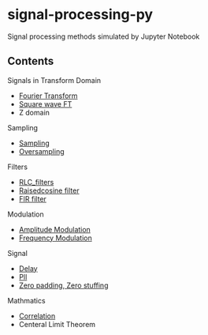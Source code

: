 # signal-processing-py
Signal processing methods simulated by Jupyter Notebook


## Contents 

Signals in Transform Domain
    
- [Fourier Transform](./ft.ipynb)
- [Square wave FT](./squarewave_fft.ipynb)
- Z domain
    
Sampling

- [Sampling](./sampling.ipynb)
- [Oversampling](./zeropadding,stuffing,oversampling)
    
Filters
- [RLC_filters](RLC_filters.ipynb)
- [Raisedcosine filter](raisedcosine.ipynb)
- [FIR filter](./fir.ipynb)

Modulation
- [Amplitude Modulation](./AmplitudeModulation.ipynb)
- [Frequency Modulation](./FrequencyModulation.ipynb)


Signal
- [Delay](./delay.ipynb)
- [Pll](./pll.ipynb)
- [Zero padding, Zero stuffing](./zeropadding,stuffing,oversampling)


Mathmatics
- [Correlation](var_std_cov_cor.ipynb)
- Centeral Limit Theorem
